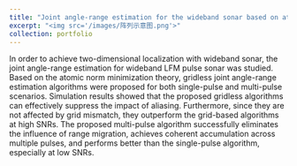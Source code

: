 ```yaml
---
title: "Joint angle-range estimation for the wideband sonar based on atomic norm minimization"
excerpt: "<img src='/images/阵列示意图.png'>"
collection: portfolio
---
```


In order to achieve two-dimensional localization with wideband sonar, the joint angle-range estimation for
wideband LFM pulse sonar was studied. Based on the atomic norm minimization theory, gridless joint
angle-range estimation algorithms were proposed for both single-pulse and multi-pulse scenarios. Simulation
results showed that the proposed gridless algorithms can effectively suppress the impact of aliasing. Furthermore, since they are not affected by grid mismatch, they outperform the grid-based algorithms at high SNRs.
The proposed multi-pulse algorithm successfully eliminates the influence of range migration, achieves coherent accumulation across multiple pulses, and performs better than the single-pulse algorithm, especially
at low SNRs.
